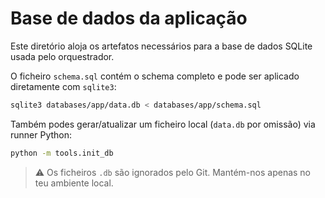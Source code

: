 # Base de dados da aplicação

Este diretório aloja os artefatos necessários para a base de dados SQLite usada pelo orquestrador.

O ficheiro `schema.sql` contém o schema completo e pode ser aplicado diretamente com `sqlite3`:

```bash
sqlite3 databases/app/data.db < databases/app/schema.sql
```

Também podes gerar/atualizar um ficheiro local (`data.db` por omissão) via runner Python:

```bash
python -m tools.init_db
```

> ⚠️ Os ficheiros `.db` são ignorados pelo Git. Mantém-nos apenas no teu ambiente local.
